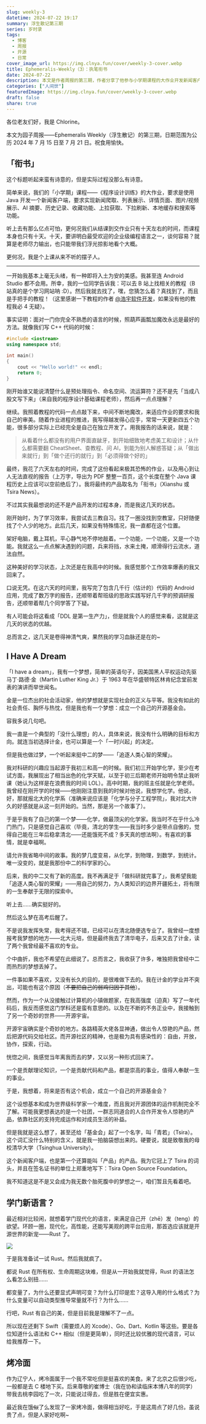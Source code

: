 ```yaml
---
slug: weekly-3
datetime: 2024-07-22 19:17
summary: 浮生散记第三期
series: 岁时录
tags:
  - 博客
  - 周报
  - 开源
  - 日常
cover_image_url: https://img.clnya.fun/cover/weekly-3-cover.webp
title: Ephemeralis-Weekly（3）：执笔衔书
date: 2024-07-22
description: 本文是作者周报的第三期，作者分享了他参与小学期课程的大作业开发新闻客户端的经历。他通过学习教程、魔改代码，克服了时间紧迫和自身知识短缺的困难，最终成功完成了作业。此外，作者还谈到了他的梦想是成立一个自己的开源基金会，并介绍了自己最近想学习的新的编程语言Rust以及他喜欢的美食烤冷面。
categories: ["人间世"]
featuredImage: https://img.clnya.fun/cover/weekly-3-cover.webp
draft: false
share: true
---
```

各位老友们好，我是 Chlorine。

本文为园子周报——Ephemeralis Weekly（浮生散记）的第三期，日期范围为公历 2024 年 7 月 15 日至 7 月 21 日。祝食用愉快。

## 「衔书」

这个标题听起来蛮有诗意的，但是实际过程没那么有诗意。

简单来说，我们的「小学期」课程——《程序设计训练》的大作业，要求是使用 Java 开发一个新闻客户端，要求实现新闻爬取、列表展示、详情页面、图片/视频展示、AI 摘要、历史记录、收藏功能、上拉获取、下拉刷新、本地缓存和搜索等功能。

听上去有那么亿点可怕，更何况我们从结课到交作业只有十天左右的时间，而课程本身也只有十天。十天，要讲明白最受欢迎的企业级编程语言之一，谈何容易？就算是老师尽力输出，也只能带我们浮光掠影地看个大概。

更何况，我是个上课从来不听的摆子人。

---

一开始我基本上毫无头绪，有一种即将入土为安的美感。我甚至连 Android Studio 都不会用。所幸，我的一位同学告诉我：可以去 B 站上找相关的教程（B 站真的是个学习网站呐 :D）。然后我就去找了，嘿，您猜怎么着？真找到了，而且是手把手的教程！（这里感谢一下教程的作者 [@浩宇软件开发](https://space.bilibili.com/492354901)，如果没有他的教程我必 4 无疑）。

事实证明：面对一门你完全不熟悉的语言的时候，照葫芦画瓢加魔改永远是最好的方法。就像我们写 C++ 代码的时候：

```cpp
#include <iostream>
using namespace std;

int main()
{
    cout << "Hello world!" << endl;
    return 0;
}
```

刚开始谁又能说清楚什么是预处理指令、命名空间、流运算符？还不是先「当成八股文写下来」（来自我的程序设计基础课程老师），然后再一点点理解？

继续。我照着教程的代码一点点敲下来，中间不断地魔改，来适应作业的要求和我自己的审美。随着作业进程的推进，我写得越发得心应手，常常一天更新四五个功能，很多部分实际上已经完全是自己在独立开发了。用我报告的话来说，就是：

> 从看着什么都没有的用户界面直龇牙，到开始细致地考虑美工和设计；从什么都需要翻 CheatSheet、查教程、问 AI，到能为别人解惑答疑；从「做出来就行」到「做个还行的就行」到「必须得做个好的」

最终，我花了六天左右的时间，完成了这份看起来极其恐怖的作业，以及用心到让人无法直视的报告（上万字，导出为 PDF 整整一百页，这个长度在整个 Java 课程历史上应该可以空前绝后了）。我将最终的产品取名为「衔书」（Xianshu 或 Tsira News）。

不过其实我最想说的还不是产品开发的过程本身，而是我这几天的状态。

刚开始时，为了学习效率，我尝试去三教自习。找了一圈没找到空教室，只好随便找了个人少的地方。此后几天，如果没有特殊情况，我一直都在这个位置。

架好电脑，戴上耳机，平心静气地不停地敲着。一个功能，一个功能，又是一个功能。我就这么一点点解决遇到的问题，兵来将挡，水来土掩，顺滑得行云流水，道法自然。

这种美好的学习状态，上次还是在我高中的时候。我感觉那个工作效率爆表的我又回来了。

口说无凭。在这六天的时间里，我写完了包含几千行（估计的）代码的 Android 应用，完成了数万字的报告，还顺带着帮班级的思政实践写好几千字的预调研报告，还顺带着帮几个同学答了下疑。

有人可能会将这看成「DDL 是第一生产力」，但是就我个人的感觉来看，这就是这几天的状态的优越。

总而言之，这几天是卷得神清气爽，果然我的学习血脉还是在的~

## I Have A Dream

「I have a dream」，我有一个梦想，简单的英语句子，因美国黑人平权运动先驱马丁·路德·金（Martin Luther King Jr.）于 1963 年在华盛顿特区林肯纪念堂前发表的演讲而举世闻名。

金是一位杰出的社会活动家，他的梦想就是实现社会的正义与平等。我没有如此的社会责任、胸怀与热忱，但是我也有一个梦想：成立一个自己的开源基金会。

容我多说几句吧。

我一直是一个典型的「没什么理想」的人，具体来说，我没有什么明确的目标和方向。就连当初选择计金，也可以算是一个「一时兴起」的决定。

但是我也做过梦，一个听起来挺中二的梦——「追逐人类心智的荣耀」。

我对科研的兴趣应当起源于我初三和高一的时候。我们初三开始学化学，至少在考试方面，我展现出了相当出色的化学天赋，以至于初三后期老师开始明令禁止我听课（她认为这样是在浪费我的时间 LOL）。高中时期，我的班主任就是化学老师。我曾经在刚开学的时候——他刚刚注意到我的时候对他说，我想学化学。他说，好，那就报北大的化学系（准确来说应该是「化学与分子工程学院」，我对北大许久的好感就是从这一刻开始的。当然，那是另一个故事了）。

于是乎我有了自己的第一个梦——化学，做最顶尖的化学家。我当时不在乎什么冷门热门，只是感觉自己喜欢（毕竟，清北的学生——我当时多少是带点自傲的，觉得自己能在三年后稳拿清北——还能饿死不成？多天真的想法啊）。有喜欢的事情，就是幸福啊。

请允许我省略中间的故事。我的梦几度变易，从化学，到物理，到数学，到统计。唯一没变的，就是我那份中二的科学家的心。

后来，我的中二又有了新的高度。我不再满足于「做科研就完事了」，我希望我能「追逐人类心智的荣耀」——用自己的努力，为人类知识的边界开疆拓土，将有限的一生奉献于无限的探索中。

听上去……确实挺好的。

然后这么梦在高考后醒了。

不是说我发挥失常，我考得还不错，已经可以在清北随便选专业了。我曾经一度想报考我梦想的地方——北大元培，但是最终我去了清华电子，后来又去了计金，读了两个我曾经最不喜欢的专业。

个中曲折，我也不希望在此细说了。总而言之，我收获了许多，唯独把我曾经中二而热烈的梦想丢掉了。

一件事如果不喜欢，又没有长久的目的，是很难做下去的。我在计金的学业并不突出，可能也有这个原因（~~不要把自己的弱鸡归因于其他~~）。

然而，作为一个从没接触过计算机的小镇做题家，在我高强度（迫真）写了一年代码后，我反而感觉这门学科还是蛮有意思的。以及在不断的不务正业中，我接触到了另一个奇妙的世界——开源宇宙。

开源宇宙确实是个奇妙的地方。各路精英大佬各显神通，做出令人惊艳的产品，然后把源代码交给社区。而开源社区的精神，也是极为具有感染性的：自由，开放，协作，探索，行动。

恍惚之间，我感觉当年离我而去的梦，又以另一种形式回来了。

一个是贡献理论知识，一个是贡献代码和产品，都是崇高的事业，值得人奉献一生的事业。

于是，我想着，将来是否有这个机会，成立一个自己的开源基金会？

这个设想基本和成为世界级科学家一个难度，而且我对开源团体的运作机制完全不了解。可能我更想表达的是一个社团，一群志同道合的人合作开发令人惊艳的产品，依靠社区的支持完成运作和对成员生活的补益。

但是我就是这么想了，甚至还给「基金会」起了一个名字，叫「青若」（Tsira）。这个词汇没什么特别的含义，就是我一拍脑袋想出来的。硬要说，就是致敬我的母校清华大学（Tsinghua University）。

这个新闻客户端，也是第一个还算能叫「产品」的产品。我为它冠上了 Tsira 的词头，并且在签名证书的单位上郑重地写下：Tsira Open Source Foundation。

我不知道这是不是又会成为我无数个胎死腹中的梦想之一，咱们暂且先看着吧。

## 学门新语言？

最近相对比较闲，就想着学门现代化的语言，来满足自己开（zhē）发（teng）的欲望。环顾一圈，现代化，高性能，还能写美观的跨平台应用，那首选应该就是开源世界的新宠——Rust 了。

![](https://img.clnya.fun/weekly-3.avif)

于是我准备试一试 Rust。然后我就疯了。

都说 Rust 在所有权、生命周期这块难，但是从一开始我就觉得，Rust 的语法怎么看怎么别扭……

都变量了，为什么还要显式声明可变？为什么打印是宏？这导入用的什么格式？为什么变量可以自动类型推导常量就不行？为什么……

行吧，Rust 有自己的美，但是目前我是理解不了一点。

所以现在还剩下 Swift（需要烦人的 Xcode）、Go、Dart、Kotlin 等这些。要是各位知道什么语法和 C++ 相似（但是更简单），同时还比较优雅的现代语言，可以给我推荐一下。

## 烤冷面

作为辽宁人，烤冷面属于一个我不常吃但是挺喜欢的美食。来了北京之后很少吃，一般都是去 C 楼地下买。后来尊敬的崔博士（我在协和读临床本博八年的同学）带我去桃李园吃了一次，只能说过得去，但是胜在便宜实惠。

最近我在饿~~似~~了么发现了一家烤冷面，做得相当好吃，于是这周点了好几份。虽说贵了点，但是人家好吃啊~
